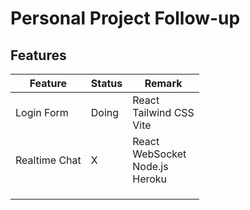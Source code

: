 # Personal Project Follow-up

## Features


| Feature | Status | Remark |
| -------- | -------- | -------- |
| Login Form | Doing | React<br>Tailwind CSS<br>Vite |
| Realtime Chat | X | React<br>WebSocket<br>Node.js<br>Heroku |
|  |  |  |
|  |  |  |
|  |  |  |
